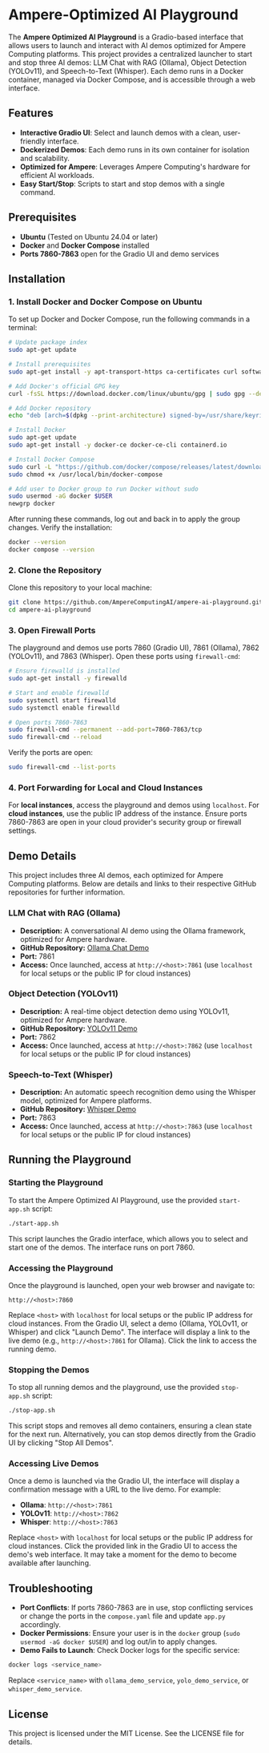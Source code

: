 # Ampere-Optimized AI Playground

The **Ampere Optimized AI Playground** is a Gradio-based interface that allows users to launch and interact with AI demos optimized for Ampere Computing platforms. This project provides a centralized launcher to start and stop three AI demos: LLM Chat with RAG (Ollama), Object Detection (YOLOv11), and Speech-to-Text (Whisper). Each demo runs in a Docker container, managed via Docker Compose, and is accessible through a web interface.

## Features
- **Interactive Gradio UI**: Select and launch demos with a clean, user-friendly interface.
- **Dockerized Demos**: Each demo runs in its own container for isolation and scalability.
- **Optimized for Ampere**: Leverages Ampere Computing's hardware for efficient AI workloads.
- **Easy Start/Stop**: Scripts to start and stop demos with a single command.

## Prerequisites
- **Ubuntu** (Tested on Ubuntu 24.04 or later)
- **Docker** and **Docker Compose** installed
- **Ports 7860-7863** open for the Gradio UI and demo services

## Installation

### 1. Install Docker and Docker Compose on Ubuntu
To set up Docker and Docker Compose, run the following commands in a terminal:

```bash
# Update package index
sudo apt-get update

# Install prerequisites
sudo apt-get install -y apt-transport-https ca-certificates curl software-properties-common

# Add Docker's official GPG key
curl -fsSL https://download.docker.com/linux/ubuntu/gpg | sudo gpg --dearmor -o /usr/share/keyrings/docker-archive-keyring.gpg

# Add Docker repository
echo "deb [arch=$(dpkg --print-architecture) signed-by=/usr/share/keyrings/docker-archive-keyring.gpg] https://download.docker.com/linux/ubuntu $(lsb_release -cs) stable" | sudo tee /etc/apt/sources.list.d/docker.list > /dev/null

# Install Docker
sudo apt-get update
sudo apt-get install -y docker-ce docker-ce-cli containerd.io

# Install Docker Compose
sudo curl -L "https://github.com/docker/compose/releases/latest/download/docker-compose-$(uname -s)-$(uname -m)" -o /usr/local/bin/docker-compose
sudo chmod +x /usr/local/bin/docker-compose

# Add user to Docker group to run Docker without sudo
sudo usermod -aG docker $USER
newgrp docker
```

After running these commands, log out and back in to apply the group changes. Verify the installation:

```bash
docker --version
docker compose --version
```

### 2. Clone the Repository
Clone this repository to your local machine:

```bash
git clone https://github.com/AmpereComputingAI/ampere-ai-playground.git
cd ampere-ai-playground
```

### 3. Open Firewall Ports
The playground and demos use ports 7860 (Gradio UI), 7861 (Ollama), 7862 (YOLOv11), and 7863 (Whisper). Open these ports using ```firewall-cmd```:

```bash
# Ensure firewalld is installed
sudo apt-get install -y firewalld

# Start and enable firewalld
sudo systemctl start firewalld
sudo systemctl enable firewalld

# Open ports 7860-7863
sudo firewall-cmd --permanent --add-port=7860-7863/tcp
sudo firewall-cmd --reload
```

Verify the ports are open:

```bash
sudo firewall-cmd --list-ports
```
### 4. Port Forwarding for Local and Cloud Instances
For **local instances**, access the playground and demos using ```localhost```. For **cloud instances**, use the public IP address of the instance. Ensure ports 7860-7863 are open in your cloud provider's security group or firewall settings.


## Demo Details
This project includes three AI demos, each optimized for Ampere Computing platforms. Below are details and links to their respective GitHub repositories for further information.

### LLM Chat with RAG (Ollama)
- **Description:** A conversational AI demo using the Ollama framework, optimized for Ampere hardware.
- **GitHub Repository:** [Ollama Chat Demo](https://github.com/AmpereComputingAI/ampere-ai-llama-chat/tree/0.0.12)
- **Port:** 7861
- **Access:** Once launched, access at ```http://<host>:7861``` (use ```localhost``` for local setups or the public IP for cloud instances)

### Object Detection (YOLOv11)
- **Description:** A real-time object detection demo using YOLOv11, optimized for Ampere hardware.
- **GitHub Repository:** [YOLOv11 Demo](https://github.com/AmpereComputingAI/ampere-ai-ref-apps/tree/main/vision/object-detection/YOLOv11)
- **Port:** 7862
- **Access:** Once launched, access at ```http://<host>:7862``` (use ```localhost``` for local setups or the public IP for cloud instances)

### Speech-to-Text (Whisper)
- **Description:** An automatic speech recognition demo using the Whisper model, optimized for Ampere platforms.
- **GitHub Repository:** [Whisper Demo](https://github.com/AmpereComputingAI/ampere-ai-ref-apps/tree/main/audio/automatic-speech-recognition/whisper)
- **Port:** 7863
- **Access:** Once launched, access at ```http://<host>:7863``` (use ```localhost``` for local setups or the public IP for cloud instances)

## Running the Playground
### Starting the Playground
To start the Ampere Optimized AI Playground, use the provided ```start-app.sh``` script:
```bash
./start-app.sh
```
This script launches the Gradio interface, which allows you to select and start one of the demos. The interface runs on port 7860.

### Accessing the Playground
Once the playground is launched, open your web browser and navigate to:

```
http://<host>:7860
```

Replace ```<host>``` with ```localhost``` for local setups or the public IP address for cloud instances. From the Gradio UI, select a demo (Ollama, YOLOv11, or Whisper) and click "Launch Demo". The interface will display a link to the live demo (e.g., ```http://<host>:7861``` for Ollama). Click the link to access the running demo.

### Stopping the Demos
To stop all running demos and the playground, use the provided ```stop-app.sh``` script:

```bash
./stop-app.sh
```

This script stops and removes all demo containers, ensuring a clean state for the next run. Alternatively, you can stop demos directly from the Gradio UI by clicking "Stop All Demos".

### Accessing Live Demos
Once a demo is launched via the Gradio UI, the interface will display a confirmation message with a URL to the live demo. For example:
- **Ollama**: ```http://<host>:7861```
- **YOLOv11**: ```http://<host>:7862```
- **Whisper**: ```http://<host>:7863```

Replace ```<host>``` with ```localhost``` for local setups or the public IP address for cloud instances. Click the provided link in the Gradio UI to access the demo's web interface. It may take a moment for the demo to become available after launching.

## Troubleshooting
- **Port Conflicts**: If ports 7860-7863 are in use, stop conflicting services or change the ports in the ```compose.yaml``` file and update ```app.py``` accordingly.
- **Docker Permissions**: Ensure your user is in the ```docker``` group (```sudo usermod -aG docker $USER```) and log out/in to apply changes.
- **Demo Fails to Launch**: Check Docker logs for the specific service:

```bash
docker logs <service_name>
```
Replace ```<service_name>``` with ```ollama_demo_service```, ```yolo_demo_service```, or ```whisper_demo_service```.

## License
This project is licensed under the MIT License. See the LICENSE file for details.








